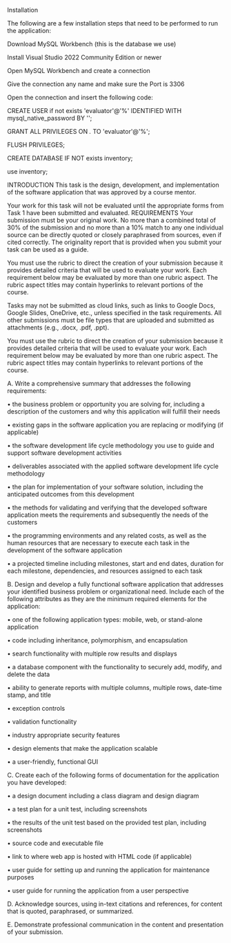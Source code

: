 Installation 

  The following are a few installation steps that need to be performed to run the application: 

  Download MySQL Workbench (this is the database we use) 

  Install Visual Studio 2022 Community Edition or newer 

  Open MySQL Workbench and create a connection 

  Give the connection any name and make sure the Port is 3306 

  Open the connection and insert the following code: 

  CREATE USER if not exists 'evaluator'@'%' IDENTIFIED WITH mysql_native_password BY '';  

  GRANT ALL PRIVILEGES ON *.* TO 'evaluator'@'%';  

  FLUSH PRIVILEGES;  

  CREATE DATABASE IF NOT exists inventory; 

  use inventory; 

INTRODUCTION
This task is the design, development, and implementation of the software application that was approved by a course mentor.

Your work for this task will not be evaluated until the appropriate forms from Task 1 have been submitted and evaluated.
REQUIREMENTS
Your submission must be your original work. No more than a combined total of 30% of the submission and no more than a 10% match to any one individual source can be directly quoted or closely paraphrased from sources, even if cited correctly. The originality report that is provided when you submit your task can be used as a guide.



You must use the rubric to direct the creation of your submission because it provides detailed criteria that will be used to evaluate your work. Each requirement below may be evaluated by more than one rubric aspect. The rubric aspect titles may contain hyperlinks to relevant portions of the course.



Tasks may not be submitted as cloud links, such as links to Google Docs, Google Slides, OneDrive, etc., unless specified in the task requirements. All other submissions must be file types that are uploaded and submitted as attachments (e.g., .docx, .pdf, .ppt).



You must use the rubric to direct the creation of your submission because it provides detailed criteria that will be used to evaluate your work. Each requirement below may be evaluated by more than one rubric aspect. The rubric aspect titles may contain hyperlinks to relevant portions of the course.



A.   Write a comprehensive summary that addresses the following requirements:

•   the business problem or opportunity you are solving for, including a description of the customers and why this application will fulfill their needs

•   existing gaps in the software application you are replacing or modifying (if applicable)

•   the software development life cycle methodology you use to guide and support software development activities

•   deliverables associated with the applied software development life cycle methodology

•   the plan for implementation of your software solution, including the anticipated outcomes from this development

•   the methods for validating and verifying that the developed software application meets the requirements and subsequently the needs of the customers

•   the programming environments and any related costs, as well as the human resources that are necessary to execute each task in the development of the software application

•   a projected timeline including milestones, start and end dates, duration for each milestone, dependencies, and resources assigned to each task



B.   Design and develop a fully functional software application that addresses your identified business problem or organizational need. Include each of the following attributes as they are the minimum required elements for the application:

•   one of the following application types: mobile, web, or stand-alone application

•   code including inheritance, polymorphism, and encapsulation

•   search functionality with multiple row results and displays

•   a database component with the functionality to securely add, modify, and delete the data

•   ability to generate reports with multiple columns, multiple rows, date-time stamp, and title

•   exception controls

•   validation functionality

•   industry appropriate security features

•   design elements that make the application scalable

•   a user-friendly, functional GUI



C.   Create each of the following forms of documentation for the application you have developed:

•   a design document including a class diagram and design diagram

•   a test plan for a unit test, including screenshots

•   the results of the unit test based on the provided test plan, including screenshots

•   source code and executable file

•   link to where web app is hosted with HTML code (if applicable)

•   user guide for setting up and running the application for maintenance purposes

•   user guide for running the application from a user perspective



D.   Acknowledge sources, using in-text citations and references, for content that is quoted, paraphrased, or summarized.



E.   Demonstrate professional communication in the content and presentation of your submission.
